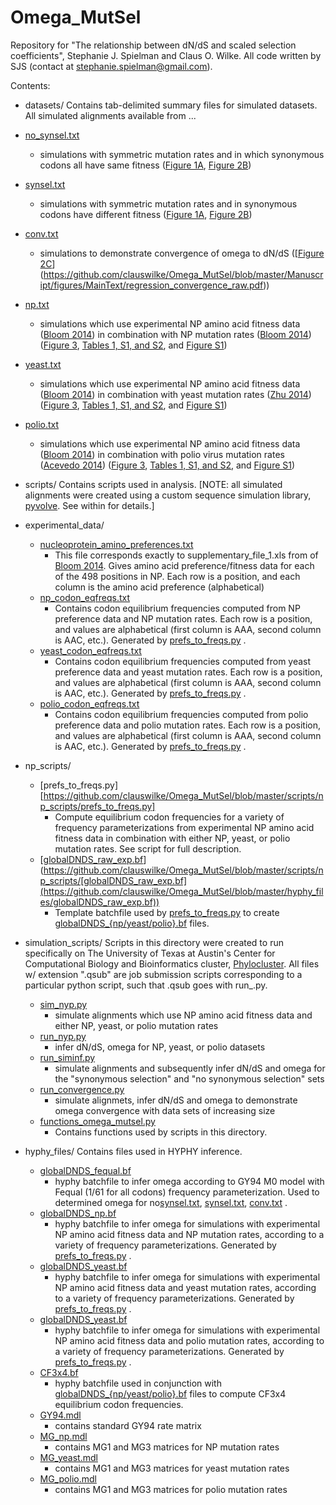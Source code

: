 Omega_MutSel
============

Repository for "The relationship between dN/dS and scaled selection coefficients", Stephanie J. Spielman and Claus O. Wilke.
All code written by SJS (contact at stephanie.spielman@gmail.com).

Contents: 

* datasets/  Contains tab-delimited summary files for simulated datasets.  All simulated alignments available from ...
 * [no_synsel.txt](https://github.com/clauswilke/Omega_MutSel/blob/master/datasets/no_synsel.txt)
   * simulations with symmetric mutation rates and in which synonymous codons all have same fitness ([Figure 1A](https://github.com/clauswilke/Omega_MutSel/blob/master/Manuscript/figures/MainText/dnds_variance.pdf), [Figure 2B](https://github.com/clauswilke/Omega_MutSel/blob/master/Manuscript/figures/MainText/regression_convergence.pdf))
 * [synsel.txt](https://github.com/clauswilke/Omega_MutSel/blob/master/datasets/synsel.txt)
   * simulations with symmetric mutation rates and in synonymous codons have different fitness ([Figure 1A](https://github.com/clauswilke/Omega_MutSel/blob/master/Manuscript/figures/MainText/dnds_variance.pdf), [Figure 2B](https://github.com/clauswilke/Omega_MutSel/blob/master/Manuscript/figures/MainText/regression_convergence.pdf))
 * [conv.txt](https://github.com/clauswilke/Omega_MutSel/blob/master/datasets/conv.txt)
   * simulations to demonstrate convergence of omega to dN/dS ([[Figure 2C](https://github.com/clauswilke/Omega_MutSel/blob/master/Manuscript/figures/MainText/regression_convergence.pdf)](https://github.com/clauswilke/Omega_MutSel/blob/master/Manuscript/figures/MainText/regression_convergence_raw.pdf))
 * [np.txt](https://github.com/clauswilke/Omega_MutSel/blob/master/datasets/np.txt)
   * simulations which use experimental NP amino acid fitness data ([Bloom 2014](http://mbe.oxfordjournals.org/content/31/8/1956)) in combination with NP mutation rates ([Bloom 2014](http://mbe.oxfordjournals.org/content/31/8/1956)) ([Figure 3](https://github.com/clauswilke/Omega_MutSel/blob/master/Manuscript/figures/MainText/nyp_bias_r2.pdf), [Tables 1, S1, and S2](https://github.com/clauswilke/Omega_MutSel/blob/master/Manuscript/figures/latex_tables.txt), and [Figure S1](https://github.com/clauswilke/Omega_MutSel/blob/master/Manuscript/figures/SI/nyp_regression.pdf))
 * [yeast.txt](https://github.com/clauswilke/Omega_MutSel/blob/master/datasets/yeast.txt)
   * simulations which use experimental NP amino acid fitness data ([Bloom 2014](http://mbe.oxfordjournals.org/content/31/8/1956)) in combination with yeast mutation rates ([Zhu 2014](http://www.pnas.org/content/111/22/E2310)) ([Figure 3](https://github.com/clauswilke/Omega_MutSel/blob/master/Manuscript/figures/MainText/nyp_bias_r2.pdf), [Tables 1, S1, and S2](https://github.com/clauswilke/Omega_MutSel/blob/master/Manuscript/figures/latex_tables.txt), and [Figure S1](https://github.com/clauswilke/Omega_MutSel/blob/master/Manuscript/figures/SI/nyp_regression.pdf))
 * [polio.txt](https://github.com/clauswilke/Omega_MutSel/blob/master/datasets/polio.txt)
   * simulations which use experimental NP amino acid fitness data ([Bloom 2014](http://mbe.oxfordjournals.org/content/31/8/1956)) in combination with polio virus mutation rates ([Acevedo 2014](http://www.nature.com/nature/journal/v505/n7485/full/nature12861.html)) ([Figure 3](https://github.com/clauswilke/Omega_MutSel/blob/master/Manuscript/figures/MainText/nyp_bias_r2.pdf), [Tables 1, S1, and S2](https://github.com/clauswilke/Omega_MutSel/blob/master/Manuscript/figures/latex_tables.txt), and [Figure S1](https://github.com/clauswilke/Omega_MutSel/blob/master/Manuscript/figures/SI/nyp_regression.pdf))

* scripts/ Contains scripts used in analysis. [NOTE: all simulated alignments were created using a custom sequence simulation library, [pyvolve](https://github.com/sjspielman/pyvolve). See within for details.]

 * experimental_data/
   * [nucleoprotein_amino_preferences.txt](https://github.com/clauswilke/Omega_MutSel/blob/master/scripts/experimental_data/nucleoprotein_amino_preferences.txt)
     * This file corresponds exactly to supplementary_file_1.xls from of [Bloom 2014](http://mbe.oxfordjournals.org/content/31/8/1956). Gives amino acid preference/fitness data for each of the 498 positions in NP. Each row is a position, and each column is the amino acid preference (alphabetical)
    * [np_codon_eqfreqs.txt](https://github.com/clauswilke/Omega_MutSel/blob/master/scripts/experimental_data/np_codon_eqfreqs.txt)
      * Contains codon equilibrium frequencies computed from NP preference data and NP mutation rates. Each row is a position, and values are alphabetical (first column is AAA, second column is AAC, etc.). Generated by [prefs_to_freqs.py](https://github.com/clauswilke/Omega_MutSel/blob/master/scripts/np_scripts/prefs_to_freqs.py) .
    * [yeast_codon_eqfreqs.txt](https://github.com/clauswilke/Omega_MutSel/blob/master/scripts/experimental_data/yeast_codon_eqfreqs.txt)
      * Contains codon equilibrium frequencies computed from yeast preference data and yeast mutation rates. Each row is a position, and values are alphabetical (first column is AAA, second column is AAC, etc.). Generated by [prefs_to_freqs.py](https://github.com/clauswilke/Omega_MutSel/blob/master/scripts/np_scripts/prefs_to_freqs.py) .
    * [polio_codon_eqfreqs.txt](https://github.com/clauswilke/Omega_MutSel/blob/master/scripts/experimental_data/polio_codon_eqfreqs.txt)
      * Contains codon equilibrium frequencies computed from polio preference data and polio mutation rates. Each row is a position, and values are alphabetical (first column is AAA, second column is AAC, etc.). Generated by [prefs_to_freqs.py](https://github.com/clauswilke/Omega_MutSel/blob/master/scripts/np_scripts/prefs_to_freqs.py) .

 * np_scripts/
   * [prefs_to_freqs.py][https://github.com/clauswilke/Omega_MutSel/blob/master/scripts/np_scripts/prefs_to_freqs.py]
     * Compute equilibrium codon frequencies for a variety of frequency parameterizations from experimental NP amino acid fitness data in combination with either NP, yeast, or polio mutation rates. See script for full description.
    * [[globalDNDS_raw_exp.bf](https://github.com/clauswilke/Omega_MutSel/blob/master/hyphy_files/globalDNDS_raw_exp.bf)](https://github.com/clauswilke/Omega_MutSel/blob/master/scripts/np_scripts/[globalDNDS_raw_exp.bf](https://github.com/clauswilke/Omega_MutSel/blob/master/hyphy_files/globalDNDS_raw_exp.bf))
      * Template batchfile used by [prefs_to_freqs.py](https://github.com/clauswilke/Omega_MutSel/blob/master/scripts/np_scripts/prefs_to_freqs.py) to create [globalDNDS_{np/yeast/polio}.bf](https://github.com/clauswilke/Omega_MutSel/tree/master/hyphy_files) files.

 * simulation_scripts/   Scripts in this directory were created to run specifically on The University of Texas at Austin's Center for Computational Biology and Bioinformatics cluster, [Phylocluster](http://ccbb.biosci.utexas.edu/resources.html). All files w/ extension ".qsub" are job submission scripts corresponding to a particular python script, such that <xyz>.qsub goes with run_<xyz>.py.
   * [sim_nyp.py](https://github.com/clauswilke/Omega_MutSel/blob/master/scripts/simulation_scripts/run_sim_nyp.py)
     * simulate alignments which use NP amino acid fitness data and either NP, yeast, or polio mutation rates
    * [run_nyp.py](https://github.com/clauswilke/Omega_MutSel/blob/master/scripts/simulation_scripts/run_nyp.py)
      * infer dN/dS, omega for NP, yeast, or polio datasets
    * [run_siminf.py](https://github.com/clauswilke/Omega_MutSel/blob/master/scripts/simulation_scripts/run_siminf.py)
      * simulate alignments and subsequently infer dN/dS and omega for the "synonymous selection" and "no synonymous selection" sets
    * [run_convergence.py](https://github.com/clauswilke/Omega_MutSel/blob/master/scripts/simulation_scripts/run_convergence.py)
      * simulate alignmets, infer dN/dS and omega to demonstrate omega convergence with data sets of increasing size
    * [functions_omega_mutsel.py](https://github.com/clauswilke/Omega_MutSel/blob/master/scripts/simulation_scripts/functions_omega_mutsel.py)
      * Contains functions used by scripts in this directory.

 * hyphy_files/        Contains files used in HYPHY inference.
   * [globalDNDS_fequal.bf](https://github.com/clauswilke/Omega_MutSel/blob/master/hyphy_files/globalDNDS_fequal.bf) 
     * hyphy batchfile to infer omega according to GY94 M0 model with Fequal (1/61 for all codons) frequency parameterization. Used to determined omega for no[synsel.txt](https://github.com/clauswilke/Omega_MutSel/blob/master/datasets/conv.txt), [synsel.txt](https://github.com/clauswilke/Omega_MutSel/blob/master/datasets/conv.txt), [conv.txt](https://github.com/clauswilke/Omega_MutSel/blob/master/datasets/conv.txt) .
    * [globalDNDS_np.bf](https://github.com/clauswilke/Omega_MutSel/blob/master/hyphy_files/globalDNDS_np.bf)
      * hyphy batchfile to infer omega for simulations with experimental NP amino acid fitness data and NP mutation rates, according to a variety of frequency parameterizations. Generated by [prefs_to_freqs.py](https://github.com/clauswilke/Omega_MutSel/blob/master/scripts/np_scripts/prefs_to_freqs.py) .
    * [globalDNDS_yeast.bf](https://github.com/clauswilke/Omega_MutSel/blob/master/hyphy_files/globalDNDS_yeast.bf)
      * hyphy batchfile to infer omega for simulations with experimental NP amino acid fitness data and yeast mutation rates, according to a variety of frequency parameterizations. Generated by [prefs_to_freqs.py](https://github.com/clauswilke/Omega_MutSel/blob/master/scripts/np_scripts/prefs_to_freqs.py) .
    * [globalDNDS_yeast.bf](https://github.com/clauswilke/Omega_MutSel/blob/master/hyphy_files/globalDNDS_yeast.bf)
      * hyphy batchfile to infer omega for simulations with experimental NP amino acid fitness data and polio mutation rates, according to a variety of frequency parameterizations. Generated by [prefs_to_freqs.py](https://github.com/clauswilke/Omega_MutSel/blob/master/scripts/np_scripts/prefs_to_freqs.py) .
    * [CF3x4.bf](https://github.com/clauswilke/Omega_MutSel/blob/master/hyphy_files/CF3x4.bf)
      * hyphy batchfile used in conjunction with [globalDNDS_{np/yeast/polio}.bf](https://github.com/clauswilke/Omega_MutSel/tree/master/hyphy_files) files to compute CF3x4 equilibrium codon frequencies.
    * [GY94.mdl](https://github.com/clauswilke/Omega_MutSel/blob/master/hyphy_files/GY94.mdl)
      * contains standard GY94 rate matrix
    * [MG_np.mdl](https://github.com/clauswilke/Omega_MutSel/blob/master/hyphy_files/MG_np.mdl)
      * contains MG1 and MG3 matrices for NP mutation rates 
    * [MG_yeast.mdl](https://github.com/clauswilke/Omega_MutSel/blob/master/hyphy_files/MG_yeast.mdl)
      * contains MG1 and MG3 matrices for yeast mutation rates 
    * [MG_polio.mdl](https://github.com/clauswilke/Omega_MutSel/blob/master/hyphy_files/MG_polio.mdl)
      * contains MG1 and MG3 matrices for polio mutation rates 











